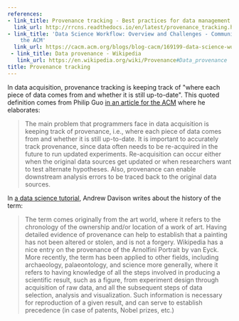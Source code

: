 ```yaml
---
references:
- link_title: Provenance tracking - Best practices for data management in neurophysiology
  link_url: http://rrcns.readthedocs.io/en/latest/provenance_tracking.html
- link_title: 'Data Science Workflow: Overview and Challenges - Communications of
    the ACM'
  link_url: https://cacm.acm.org/blogs/blog-cacm/169199-data-science-workflow-overview-and-challenges/fulltext
 - link_title: Data provenance - Wikipedia
   link_url: https://en.wikipedia.org/wiki/Provenance#Data_provenance
title: Provenance tracking
---
```

In data acquisition, provenance tracking is keeping track of
"where each piece of data comes from and whether it is still up-to-date".
This quoted definition comes from Philip Guo [in an article for the ACM][1]
where he elaborates:

> The main problem that programmers face in data acquisition is keeping track of provenance, i.e., where each piece of data comes from and whether it is still up-to-date.  It is important to accurately track provenance, since data often needs to be re-acquired in the future to run updated experiments.  Re-acquisition can occur either when the original data sources get updated or when researchers want to test alternate hypotheses.  Also, provenance can enable downstream analysis errors to be traced back to the original data sources.

In [a data science tutorial][2], Andrew Davison writes about the history of the term:

> The term comes originally from the art world, where it refers to the chronology of the ownership and/or location of a work of art.
> Having detailed evidence of provenance can help to establish that a painting has not been altered or stolen, and is not a forgery. Wikipedia has a nice entry on the provenance of the Arnolfini Portrait by van Eyck.
> More recently, the term has been applied to other fields, including archaeology, palaeontology, and science more generally, where it refers to having knowledge of all the steps involved in producing a scientific result, such as a figure, from experiment design through acquisition of raw data, and all the subsequent steps of data selection, analysis and visualization. Such information is necessary for reproduction of a given result, and can serve to establish precedence (in case of patents, Nobel prizes, etc.)

[1]: https://cacm.acm.org/blogs/blog-cacm/169199-data-science-workflow-overview-and-challenges/fulltext

[2]: http://rrcns.readthedocs.io/en/latest/provenance_tracking.html